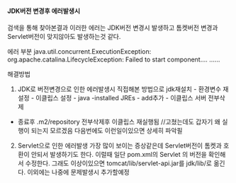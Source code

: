#### JDK버전 변경후 에러발생시

검색을 통해 찾아본결과 이러한 에러는 JDK버전 변경시 발생하고 톰켓버전 변경과 Servlet버전이 맞지않아도 발생하는것 같다.

에러 부분
  java.util.concurrent.ExecutionException: org.apache.catalina.LifecycleException: Failed to start component....
  ......


해결방법
1. JDK로 버전변경으로 인한 에러발생시
  직접해본 방법으로 jdk재설치 - 환경변수 재설정 - 이클립스 설정 - java -installed JREs - add추가 - 이클립스 서버 전부삭제 
  - 종료후 .m2/repository 전부삭제후 이클립스 재실행됨
  //고쳤는데도 갑자기 왜 실행이 되는지 모르겠음 다음번에도 이런일이있으면 상세히 파악필
  
2. Servlet으로 인한 에러발생
  가장 많이 보이는 증상같은데 Servlet버전이 톰켓과 호환이 안되서 발생하기도 한다.
  이럴때 일단 pom.xml의 Servlet <dependency>의 버전을 확인해서 수정한다.
  그래도 이상이있으면 tomcat/lib/servlet-api.jar를 jdk/lib/로 옮긴다.
  이외에는 나중에 문제발생시 추가할예정
  
